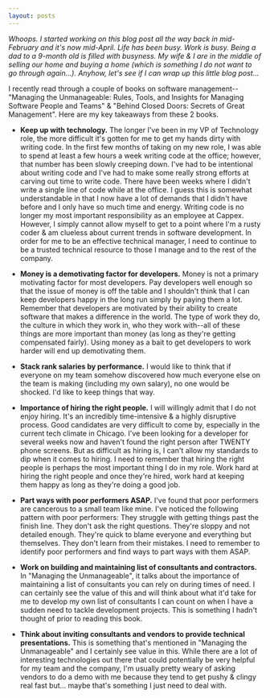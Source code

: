 ```yaml
---
layout: posts
---
```


*Whoops.  I started working on this blog post all the way back in mid-February and it's now mid-April.  Life has been busy.  Work is busy.  Being a dad to a 9-month old is filled with busyness.  My wife & I are in the middle of selling our home and buying a home (which is something I do not want to go through again...).  Anyhow, let's see if I can wrap up this little blog post...*

I recently read through a couple of books on software management--"Managing the Unmanageable: Rules, Tools, and Insights for Managing Software People and Teams" & "Behind Closed Doors: Secrets of Great Management".  Here are my key takeaways from these 2 books.

* **Keep up with technology.** The longer I've been in my VP of Technology role, the more difficult it's gotten for me to get my hands dirty with writing code.  In the first few months of taking on my new role, I was able to spend at least a few hours a week writing code at the office; however, that number has been slowly creeping down.  I've had to be intentional about writing code and I've had to make some really strong efforts at carving out time to write code.  There have been weeks where I didn't write a single line of code while at the office.  I guess this is somewhat understandable in that I now have a lot of demands that I didn't have before and I only have so much time and energy.  Writing code is no longer my most important responsibility as an employee at Cappex.  However, I simply cannot allow myself to get to a point where I'm a rusty coder & am clueless about current trends in software development.  In order for me to be an effective technical manager, I need to continue to be a trusted technical resource to those I manage and to the rest of the company.

* **Money is a demotivating factor for developers.** Money is not a primary motivating factor for most developers.  Pay developers well enough so that the issue of money is off the table and I shouldn't think that I can keep developers happy in the long run simply by paying them a lot.  Remember that developers are motivated by their ability to create software that makes a difference in the world.  The type of work they do, the culture in which they work in, who they work with--all of these things are more important than money (as long as they're getting compensated fairly).  Using money as a bait to get developers to work harder will end up demotivating them.

* **Stack rank salaries by performance.** I would like to think that if everyone on my team somehow discovered how much everyone else on the team is making (including my own salary), no one would be shocked.  I'd like to keep things that way.

* **Importance of hiring the right people.** I will willingly admit that I do not enjoy hiring.  It's an incredibly time-intensive & a highly disruptive process.  Good candidates are very difficult to come by, especially in the current tech climate in Chicago.  I've been looking for a developer for several weeks now and haven't found the right person after TWENTY phone screens.  But as difficult as hiring is, I can't allow my standards to dip when it comes to hiring.  I need to remember that hiring the right people is perhaps the most important thing I do in my role.  Work hard at hiring the right people and once they're hired, work hard at keeping them happy as long as they're doing a good job.

* **Part ways with poor performers ASAP.** I've found that poor performers are cancerous to a small team like mine.  I've noticed the following pattern with poor performers: They struggle with getting things past the finish line.  They don't ask the right questions.  They're sloppy and not detailed enough.  They're quick to blame everyone and everything but themselves.  They don't learn from their mistakes.  I need to remember to identify poor performers and find ways to part ways with them ASAP.

* **Work on building and maintaining list of consultants and contractors.** In "Managing the Unmanageable", it talks about the importance of maintaining a list of consultants you can rely on during times of need.  I can certainly see the value of this and will think about what it'd take for me to develop my own list of consultants I can count on when I have a sudden need to tackle development projects.  This is something I hadn't thought of prior to reading this book.

* **Think about inviting consultants and vendors to provide technical presentations.** This is something that's mentioned in "Managing the Unmanageable" and I certainly see value in this.  While there are a lot of interesting technologies out there that could potentially be very helpful for my team and the company, I'm usually pretty weary of asking vendors to do a demo with me because they tend to get pushy & clingy real fast but... maybe that's something I just need to deal with.
